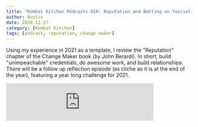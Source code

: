 ```yaml
---
title: "Kombat Kitchen Podcasts 016: Reputation and Betting on Yourself"
author: Austin
date: 2020-12-27
category: [Kombat Kitchen]
tags: [podcast, reputation, change maker]
---
```


Using my experience in 2021 as a template, I review the "Reputation" chapter of the Change Maker book (by John Berardi). In short, build "unimpeachable" credentials, do awesome work, and build relationships. There will be a follow up reflection episode (as cliche as it is at the end of the year), featuring a year long challenge for 2021.

<iframe src="https://anchor.fm/kombatkitchen/embed/episodes/Reputation-Betting-on-Yourself--Episdoe-016-ep3jcv" height="102px" width="400px" frameborder="0" scrolling="no"></iframe>
